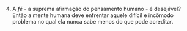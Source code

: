 ﻿4. A <I>fé</I> - a suprema afirmação do pensamento humano - é desejável? Então a mente humana deve enfrentar aquele difícil e incômodo problema no qual ela nunca sabe menos do que pode acreditar.